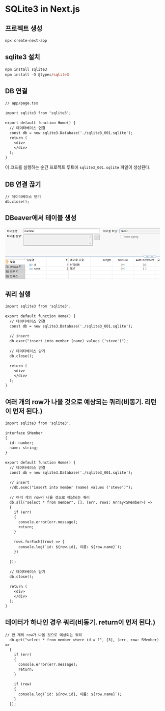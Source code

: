 # SQLite3 in Next.js

## 프로젝트 생성
```ps
npx create-next-app
```

## sqlite3 설치
```ps
npm install sqlite3
npm install -D @types/sqlite3
```

## DB 연결
```tsx
// app/page.tsx

import sqlite3 from 'sqlite3';

export default function Home() {
  // 데이터베이스 연결
  const db = new sqlite3.Database('./sqlite3_001.sqlite');
  return (
    <div>
    </div>
  );
}
```

이 코드를 실행하는 순간 프로젝트 루트에 `sqlite3_001.sqlite` 파일이 생성된다.


## DB 연결 끊기
```tsx
// 데이터베이스 닫기
db.close();
```  

## DBeaver에서 테이블 생성
![](img/20250518231140.png)


## 쿼리 실행
```tsx
import sqlite3 from 'sqlite3';

export default function Home() {
  // 데이터베이스 연결
  const db = new sqlite3.Database('./sqlite3_001.sqlite');

  // insert
  db.exec("insert into member (name) values ('steve')");

  // 데이터베이스 닫기
  db.close();

  return (
    <div>
    </div>
  );
}
```


## 여러 개의 row가 나올 것으로 예상되는 쿼리(비동기. 리턴이 먼저 된다.)
```tsx
import sqlite3 from 'sqlite3';

interface SMember
{
  id: number;
  name: string;
}

export default function Home() {
  // 데이터베이스 연결
  const db = new sqlite3.Database('./sqlite3_001.sqlite');

  // insert
  //db.exec("insert into member (name) values ('steve')");

  // 여러 개의 row가 나올 것으로 예상되는 쿼리
  db.all("select * from member", [], (err, rows: Array<SMember>) =>
  {
    if (err)
    {
      console.error(err.message);
      return;
    }

    rows.forEach((row) => {
      console.log(`id: ${row.id}, 이름: ${row.name}`);
    })

  });

  // 데이터베이스 닫기
  db.close();

  return (
    <div>
    </div>
  );
}
```

## 데이터가 하나인 경우 쿼리(비동기. return이 먼저 된다.)

```tsx
// 한 개의 row가 나올 것으로 예상되는 쿼리
  db.get("select * from member where id = ?", [3], (err, row: SMember) =>
  {
    if (err)
    {
      console.error(err.message);
      return;
    }

    if (row)
    {
      console.log(`id: ${row.id}, 이름: ${row.name}`);
    }
  });
  ```